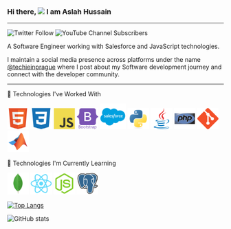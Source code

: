 ### Hi there,  <img src="https://raw.githubusercontent.com/MartinHeinz/MartinHeinz/master/wave.gif" width="30px" /> I am Aslah Hussain  

---

![Twitter Follow](https://img.shields.io/twitter/follow/techieinprague?style=social)
![YouTube Channel Subscribers](https://img.shields.io/youtube/channel/subscribers/UCFTHD9Uo4Wh1bz-smkcfIPQ?label=Subscribe)

A Software Engineer working with Salesforce and JavaScript technologies. 



I  maintain a social media presence across platforms under the name [@techieinprague](https://www.youtube.com/channel/UCFTHD9Uo4Wh1bz-smkcfIPQ/videos) where I post about my Software development journey and connect with the developer community. 

---

:toolbox:  Technologies I've Worked With 

<img src="https://github.com/devicons/devicon/blob/master/icons/html5/html5-original.svg" height="50"/> <img src="https://github.com/devicons/devicon/blob/master/icons/css3/css3-plain.svg" height="50"/> <img src="https://github.com/devicons/devicon/blob/master/icons/javascript/javascript-original.svg" height="50"/> <img src="https://github.com/devicons/devicon/blob/master/icons/bootstrap/bootstrap-plain-wordmark.svg" height="50"/> <img src="https://github.com/devicons/devicon/blob/master/icons/salesforce/salesforce-original.svg" height="60"/> <img src="https://github.com/devicons/devicon/blob/master/icons/python/python-original.svg" height="50"/> <img src="https://github.com/devicons/devicon/blob/master/icons/java/java-original.svg" height="50"/> <img src="https://github.com/devicons/devicon/blob/master/icons/php/php-original.svg" height="50"/> <img src="https://github.com/devicons/devicon/blob/master/icons/git/git-original.svg" height="50"/> <img src="https://github.com/devicons/devicon/blob/master/icons/matlab/matlab-original.svg" height="50"/> 

:toolbox:  Technologies I'm Currently Learning

<img src="https://github.com/devicons/devicon/blob/master/icons/mongodb/mongodb-original.svg" height="50"/> <img src="https://github.com/devicons/devicon/blob/master/icons/react/react-original.svg" height="50"/> <img src="https://github.com/devicons/devicon/blob/master/icons/nodejs/nodejs-original.svg" height="50"/> <img src="https://github.com/devicons/devicon/blob/master/icons/postgresql/postgresql-original.svg" height="50"/>


[![Top Langs](https://github-readme-stats.vercel.app/api/top-langs/?username=techieinprague&theme=light)](https://github.com/anuraghazra/github-readme-stats)

![GitHub stats](https://github-readme-stats.vercel.app/api?username=techieinprague&theme=dark&hide=contribs,prs)


<!--
**techieinprague/techieinprague** is a ✨ _special_ ✨ repository because its `README.md` (this file) appears on your GitHub profile.

Here are some ideas to get you started:

- 🔭 I’m currently working on ...
- 🌱 I’m currently learning ...
- 👯 I’m looking to collaborate on ...
- 🤔 I’m looking for help with ...
- 💬 Ask me about ...
- 📫 How to reach me: ...
- 😄 Pronouns: ...
- ⚡ Fun fact: ...
-->
